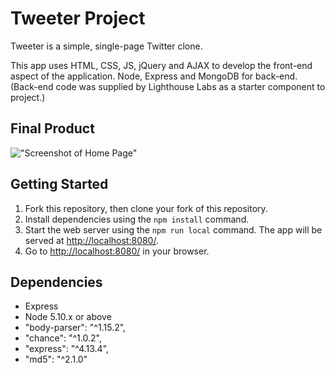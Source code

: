 # Tweeter Project

Tweeter is a simple, single-page Twitter clone.

This app uses HTML, CSS, JS, jQuery and AJAX to develop the front-end aspect of the application. 
Node, Express and MongoDB for back-end. (Back-end code was supplied by Lighthouse Labs as a starter component to project.)


## Final Product

!["Screenshot of Home Page"]()

## Getting Started

1. Fork this repository, then clone your fork of this repository.
2. Install dependencies using the `npm install` command.
3. Start the web server using the `npm run local` command. The app will be served at <http://localhost:8080/>.
4. Go to <http://localhost:8080/> in your browser.

## Dependencies

-  Express
-  Node 5.10.x or above
- "body-parser": "^1.15.2",
- "chance": "^1.0.2",
- "express": "^4.13.4",
- "md5": "^2.1.0"